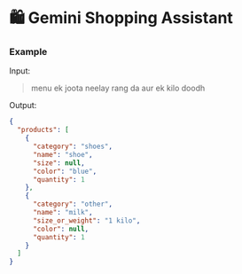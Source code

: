 # 🛍️ Gemini Shopping Assistant


### Example
Input:
> menu ek joota neelay rang da aur ek kilo doodh

Output:
```json
{
  "products": [
    {
      "category": "shoes",
      "name": "shoe",
      "size": null,
      "color": "blue",
      "quantity": 1
    },
    {
      "category": "other",
      "name": "milk",
      "size_or_weight": "1 kilo",
      "color": null,
      "quantity": 1
    }
  ]
}
